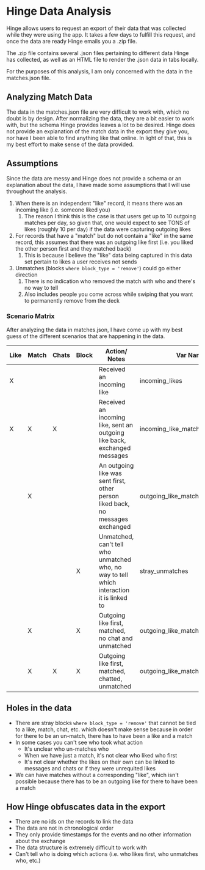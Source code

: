 # Hinge Data Analysis
Hinge allows users to request an export of their data that was collected while they were using the app. It takes a few days to fulfill this request, and once the data are ready Hinge emails you a .zip file.

The .zip file contains several .json files pertaining to different data Hinge has collected, as well as an HTML file to render the .json data in tabs locally.

For the purposes of this analysis, I am only concerned with the data in the matches.json file.

## Analyzing Match Data
The data in the matches.json file are very difficult to work with, which no doubt is by design. After normalizing the data, they are a bit easier to work with, but the schema Hinge provides leaves a lot to be desired. Hinge does not provide an explanation of the match data in the export they give you, nor have I been able to find anything like that online. In light of that, this is my best effort to make sense of the data provided.

## Assumptions
Since the data are messy and Hinge does not provide a schema or an explanation about the data, I have made some assumptions that I will use throughout the analysis.
1. When there is an independent "like" record, it means there was an incoming like (i.e. someone liked you) 
   1. The reason I think this is the case is that users get up to 10 outgoing matches per day, so given that, one would expect to see TONS of likes (roughly 10 per day) if the data were capturing outgoing likes
2. For records that have a "match" but do not contain a "like" in the same record, this assumes that there was an outgoing like first (i.e. you liked the other person first and they matched back)
   1. This is because I believe the "like" data being captured in this data set pertain to likes a user receives not sends
3. Unmatches (blocks `where block_type = 'remove'`) could go either direction
   1. There is no indication who removed the match with who and there's no way to tell 
   2. Also includes people you come across while swiping that you want to permanently remove from the deck

### Scenario Matrix
After analyzing the data in matches.json, I have come up with my best guess of the different scenarios that are happening in the data.

| Like | Match | Chats | Block | Action/ Notes | Var Name |
| ---- | ---- | ---- | ---- | ---- | ---- |
| X |  |  |  | Received an incoming like | incoming_likes |
| X | X | X |  | Received an incoming like, sent an outgoing like back, exchanged messages | incoming_like_match_chat |
|  | X |  |  | An outgoing like was sent first, other person liked back, no messages exchanged  | outgoing_like_match |
|  |  |  | X | Unmatched, can't tell who unmatched who, no way to tell which interaction it is linked to | stray_unmatches |
|  | X |  | X | Outgoing like first, matched, no chat and unmatched | outgoing_like_match_unmatch |
|  | X | X | X | Outgoing like first, matched, chatted, unmatched | outgoing_like_match_chat_unmatch |

## Holes in the data
- There are stray blocks `where block_type = 'remove'` that cannot be tied to a like, match, chat, etc. which doesn't make sense because in order for there to be an un-match, there has to have been a like and a match
- In some cases you can't see who took what action
    - It's unclear who un-matches who
    - When we have just a match, it's not clear who liked who first
    - It's not clear whether the likes on their own can be linked to messages and chats or if they were unrequited likes
- We can have matches without a corresponding "like", which isn't possible because there has to be an outgoing like for there to have been a match

## How Hinge obfuscates data in the export
- There are no ids on the records to link the data
- The data are not in chronological order
- They only provide timestamps for the events and no other information about the exchange
- The data structure is extremely difficult to work with
- Can't tell who is doing which actions (i.e. who likes first, who unmatches who, etc.)